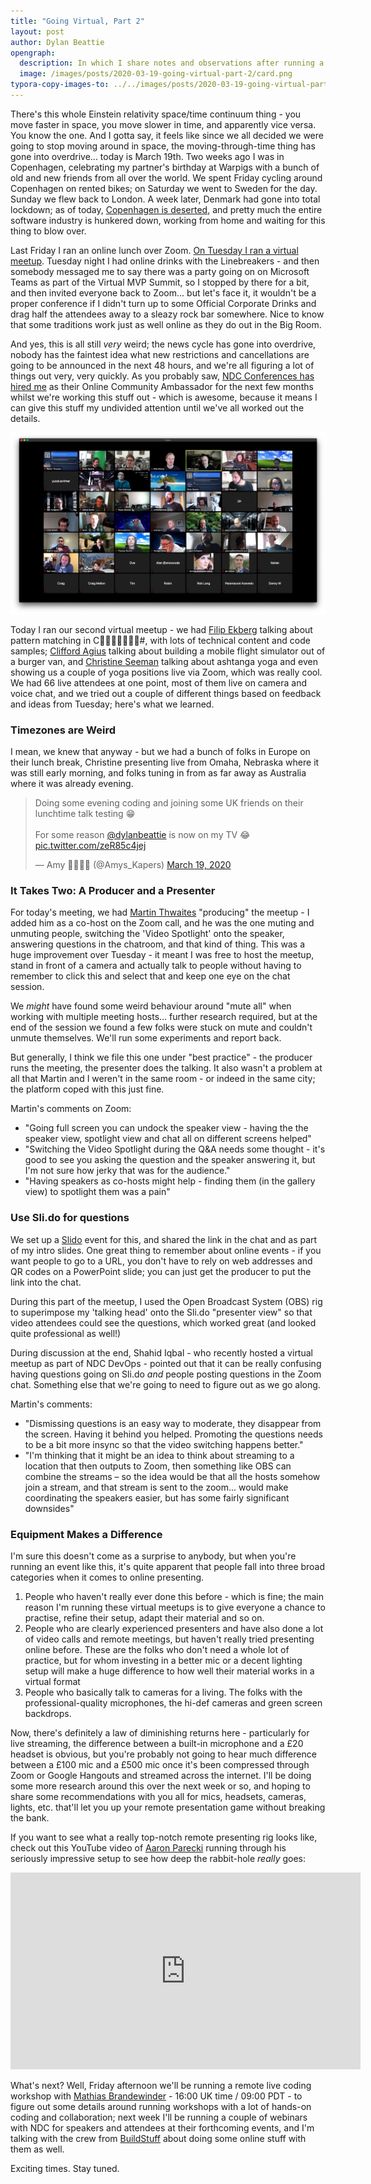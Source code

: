 ```yaml
---
title: "Going Virtual, Part 2"
layout: post
author: Dylan Beattie
opengraph: 
  description: In which I share notes and observations after running a couple of remote meetups using Zoom.
  image: /images/posts/2020-03-19-going-virtual-part-2/card.png
typora-copy-images-to: ../../images/posts/2020-03-19-going-virtual-part-2
---
```


There's this whole Einstein relativity space/time continuum thing - you move faster in space, you move slower in time, and apparently vice versa. You know the one. And I gotta say, it feels like since we all decided we were going to stop moving around in space, the moving-through-time thing has gone into overdrive... today is March 19th. Two weeks ago I was in Copenhagen, celebrating my partner's birthday at Warpigs with a bunch of old and new friends from all over the world. We spent Friday cycling around Copenhagen on rented bikes; on Saturday we went to Sweden for the day. Sunday we flew back to London. A week later, Denmark had gone into total lockdown; as of today, [Copenhagen is deserted](https://twitter.com/anshulsharmaa_/status/1240386026444673026), and pretty much the entire software industry is hunkered down, working from home and waiting for this thing to blow over.

Last Friday I ran an online lunch over Zoom. [On Tuesday I ran a virtual meetup](https://dylanbeattie.net/2020/03/13/going-virtual-part-1.html). Tuesday night I had online drinks with the Linebreakers - and then somebody messaged me to say there was a party going on on Microsoft Teams as part of the Virtual MVP Summit, so I stopped by there for a bit, and then invited everyone back to Zoom... but let's face it, it wouldn't be a proper conference if I didn't turn up to some Official Corporate Drinks and drag half the attendees away to a sleazy rock bar somewhere. Nice to know that some traditions work just as well online as they do out in the Big Room.

And yes, this is all still *very* weird; the news cycle has gone into overdrive, nobody has the faintest idea what new restrictions and cancellations are going to be announced in the next 48 hours, and we're all figuring a lot of things out very, very quickly. As you probably saw, [NDC Conferences has hired me](https://dylanbeattie.net/2020/03/18/ndc-online-community-ambassador.html) as their Online Community Ambassador for the next few months whilst we're working this stuff out - which is awesome, because it means I can give this stuff my undivided attention until we've all worked out the details.

![2020-03-19_13-37-45](/images/posts/2020-03-19-going-virtual-part-2/2020-03-19_13-37-45.png)

Today I ran our second virtual meetup - we had [Filip Ekberg](https://twitter.com/fekberg) talking about pattern matching in C#, with lots of technical content and code samples; [Clifford Agius](https://twitter.com/CliffordAgius) talking about building a mobile flight simulator out of a burger van, and [Christine Seeman](https://twitter.com/Tech_Christine) talking about ashtanga yoga and even showing us a couple of yoga positions live via Zoom, which was really cool. We had 66 live attendees at one point, most of them live on camera and voice chat, and we tried out a couple of different things based on feedback and ideas from Tuesday; here's what we learned.

### **Timezones are Weird**

I mean, we knew that anyway - but we had a bunch of folks in Europe on their lunch break, Christine presenting live from Omaha, Nebraska where it was still early morning, and folks tuning in from as far away as Australia where it was already evening.

<blockquote class="twitter-tweet"><p lang="en" dir="ltr">Doing some evening coding and joining some UK friends on their lunchtime talk testing 😁<br><br>For some reason <a href="https://twitter.com/dylanbeattie?ref_src=twsrc%5Etfw">@dylanbeattie</a> is now on my TV 😂 <a href="https://t.co/zeR85c4jej">pic.twitter.com/zeR85c4jej</a></p>&mdash; Amy 🏡👩‍💻🐺 (@Amys_Kapers) <a href="https://twitter.com/Amys_Kapers/status/1240626090806112259?ref_src=twsrc%5Etfw">March 19, 2020</a></blockquote> <script async src="https://platform.twitter.com/widgets.js" charset="utf-8"></script>

### **It Takes Two: A Producer and a Presenter**

For today's meeting, we had [Martin Thwaites](https://twitter.com/MartinDotNet) "producing" the meetup - I added him as a co-host on the Zoom call, and he was the one muting and unmuting people, switching the 'Video Spotlight' onto the speaker, answering questions in the chatroom, and that kind of thing. This was a huge improvement over Tuesday - it meant I was free to host the meetup, stand in front of a camera and actually talk to people without having to remember to click this and select that and keep one eye on the chat session.

We *might* have found some weird behaviour around "mute all" when working with multiple meeting hosts... further research required, but at the end of the session we found a few folks were stuck on mute and couldn't unmute themselves. We'll run some experiments and report back.

But generally, I think we file this one under "best practice" - the producer runs the meeting, the presenter does the talking. It also wasn't a problem at all that Martin and I weren't in the same room - or indeed in the same city; the platform coped with this just fine.

Martin's comments on Zoom:

* "Going full screen you can undock the speaker view - having the the speaker view, spotlight view and chat all on different screens helped"
* "Switching the Video Spotlight during the Q&A needs some thought - it's good to see you asking the question and the speaker answering it, but I'm not sure how jerky that was for the audience."
* "Having speakers as co-hosts might help - finding them (in the gallery view) to spotlight them was a pain"

### **Use Sli.do for questions**

We set up a [Slido](https://sli.do) event for this, and shared the link in the chat and as part of my intro slides. One great thing to remember about online events - if you want people to go to a URL, you don't have to rely on web addresses and QR codes on a PowerPoint slide; you can just get the producer to put the link into the chat.

During this part of the meetup, I used the Open Broadcast System (OBS) rig to superimpose my 'talking head' onto the Sli.do "presenter view" so that video attendees could see the questions, which worked great (and looked quite professional as well!)

During discussion at the end, Shahid Iqbal - who  recently hosted a virtual meetup as part of NDC DevOps - pointed out that it can be really confusing having questions going on Sli.do *and* people posting questions in the Zoom chat. Something else that we're going to need to figure out as we go along.

Martin's comments:

* "Dismissing questions is an easy way to moderate, they disappear from the screen. Having it behind you helped. Promoting the questions needs to be a bit more insync so that the video switching happens better."
* "I'm thinking that it might be an idea to think about streaming to a location that then outputs to Zoom, then something like OBS can combine the streams – so the idea would be that all the hosts somehow join a stream, and that stream is sent to the zoom... would make coordinating the speakers easier, but has some fairly significant downsides"

### **Equipment Makes a Difference**

I'm sure this doesn't come as a surprise to anybody, but when you're running an event like this, it's quite apparent that people fall into three broad categories when it comes to online presenting. 

1. People who haven't really ever done this before - which is fine; the main reason I'm running these virtual meetups is to give everyone a chance to practise, refine their setup, adapt their material and so on. 
2. People who are clearly experienced presenters and have also done a lot of video calls and remote meetings, but haven't really tried presenting online before. These are the folks who don't need a whole lot of practice, but for whom investing in a better mic or a decent lighting setup will make a huge difference to how well their material works in a virtual format
3. People who basically talk to cameras for a living. The folks with the professional-quality microphones, the hi-def cameras and green screen backdrops.

Now, there's definitely a law of diminishing returns here - particularly for live streaming, the difference between a built-in microphone and a £20 headset is obvious, but you're probably not going to hear much difference between a £100 mic and a £500 mic once it's been compressed through Zoom or Google Hangouts and streamed across the internet. I'll be doing some more research around this over the next week or so, and hoping to share some recommendations with you all for mics, headsets, cameras, lights, etc. that'll let you up your remote presentation game without breaking the bank.  

If you want to see what a really top-notch remote presenting rig looks like, check out this YouTube video of  [Aaron Parecki](https://twitter.com/aaronpk/status/1238496278561972225) running through his seriously impressive setup to see how deep the rabbit-hole *really* goes:

<iframe width="560" height="315" src="https://www.youtube.com/embed/yNzU-TPdxR4" frameborder="0" allow="accelerometer; autoplay; encrypted-media; gyroscope; picture-in-picture" allowfullscreen></iframe>

What's next? Well, Friday afternoon we'll be running a remote live coding workshop with [Mathias Brandewinder](https://brandewinder.com/) - 16:00 UK time / 09:00 PDT - to figure out some details around running workshops with a lot of hands-on coding and collaboration; next week I'll be running a couple of webinars with NDC for speakers and attendees at their forthcoming events, and I'm talking with the crew from [BuildStuff](https://www.buildstuff.events/) about doing some online stuff with them as well. 

Exciting times. Stay tuned.